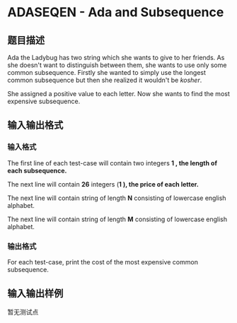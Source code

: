 # ADASEQEN - Ada and Subsequence

## 题目描述

Ada the Ladybug has two string which she wants to give to her friends. As she doesn't want to distinguish between them, she wants to use only some common subsequence. Firstly she wanted to simply use the longest common subsequence but then she realized it wouldn't be _kosher_.

She assigned a positive value to each letter. Now she wants to find the most expensive subsequence.

## 输入输出格式

### 输入格式

The first line of each test-case will contain two integers **1 , the length of each subsequence.**

The next line will contain **26** integers (**1 ), the price of each letter.**

The next line will contain string of length **N** consisting of lowercase english alphabet.

The next line will contain string of length **M** consisting of lowercase english alphabet.

### 输出格式

For each test-case, print the cost of the most expensive common subsequence.

## 输入输出样例

暂无测试点

